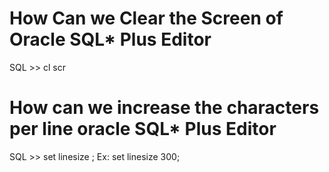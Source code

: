 
How Can we Clear the Screen of Oracle SQL* Plus Editor
======================================================
SQL >> cl scr

How can we increase the characters per line oracle SQL* Plus Editor
===================================================================
SQL >> set linesize <number>;  Ex: set linesize 300;



